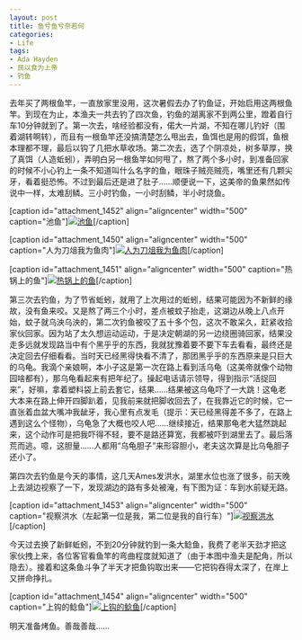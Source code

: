 ```yaml
---
layout: post
title: 鱼兮鱼兮奈若何
categories:
- Life
tags:
- Ada Hayden
- 民以食为上帝
- 钓鱼
---
```


去年买了两根鱼竿，一直放家里没用，这次暑假去办了钓鱼证，开始启用这两根鱼竿。到现在为止，本渔夫一共去钓了四次鱼，钓鱼的湖离家不到两公里，蹬着自行车10分钟就到了。第一次去，啥经验都没有，偌大一片湖，不知在哪儿钓好（围着湖转啊转），而且有一根鱼竿还没搞清楚怎么甩出去，鱼饵也是用的假饵，鱼根本理都不理，最后以钩了几把水草收场。第二次去，选了个阴凉处，树多草厚，换了真饵（人造蚯蚓），弄明白另一根鱼竿如何甩了，熬了两个多小时，到准备回家的时候不小心钓上一条不知道叫什么名字的鱼，眼珠子贼亮贼亮，嘴里还有几颗尖牙，看着挺恐怖。不过到最后还是进了肚子……顺便说一下，这美帝的鱼果然如传说中一样，太难刮鳞。三小时钓鱼，一小时刮鳞，半小时烧鱼。

[caption id="attachment_1452" align="aligncenter" width="500" caption="池鱼"][![池鱼](http://yihui.name/cn/wp-content/uploads/2010/08/first-fish-1.jpg)](http://yihui.name/cn/wp-content/uploads/2010/08/first-fish-1.jpg)[/caption]

[caption id="attachment_1450" align="aligncenter" width="500" caption="人为刀俎我为鱼肉"][![人为刀俎我为鱼肉](http://yihui.name/cn/wp-content/uploads/2010/08/first-fish-2.jpg)](http://yihui.name/cn/wp-content/uploads/2010/08/first-fish-2.jpg)[/caption]

[caption id="attachment_1451" align="aligncenter" width="500" caption="热锅上的鱼"][![热锅上的鱼](http://yihui.name/cn/wp-content/uploads/2010/08/first-fish-3.jpg)](http://yihui.name/cn/wp-content/uploads/2010/08/first-fish-3.jpg)[/caption]

第三次去钓鱼，为了节省蚯蚓，就用了上次用过的蚯蚓，结果可能因为不新鲜的缘故，没有鱼来咬。又是熬了两三个小时，差点被蚊子抬走，这湖边从晚上八点开始，蚊子就乌泱乌泱的，第二次钓鱼被咬了五十多个包，这次不敢呆久，赶紧收拾家伙回家。因为站了太久想运动运动，于是决定朝湖的另一边绕圈骑回家，结果没走多远就发现路当中有个黑乎乎的东西，我就犹豫着要不要下车去看看，最终还是决定回去仔细看看。当时天已经黑得快看不清了，那团黑乎乎的东西原来是只巨大的乌龟。我滴个亲娘啊，本小子这是第一次在路上看到活乌龟（这美帝就像个动物园啥都有），那乌龟看起来有把年纪了。操起电话请示领导，得到指示“活捉回来”，好嘛，拿着塑料袋上前去套它，结果……结果被这乌龟吓了一大跳！这龟老大本来在路上伸开四脚趴着，见我前来就把脚收回去了，在我靠近它的时候，它一直张着血盆大嘴冲我龇牙，我心里有点发毛（提示：天已经黑得差不多了，在路上遇到这么个怪物），乌龟急了大概也咬人吧……继续接近，结果那龟老大猛然跳起来，这个动作可是把我吓得不轻，要不是路还算宽，我都被吓到湖里去了。最后落荒而逃。噫，这胆量……人都用“乌龟胆子”来形容胆小，老夫这次算是比乌龟胆子还小了。

第四次去钓鱼是今天的事情，这几天Ames发洪水，湖里水位也涨了很多，前天晚上去湖边视察了一下，发现湖边的路有多处被淹，有下图为证：车到水前疑无路。

[caption id="attachment_1453" align="aligncenter" width="500" caption="视察洪水（左起第一位是我，第二位是我的自行车）"][![视察洪水](http://yihui.name/cn/wp-content/uploads/2010/08/flood-in-the-lake.jpg)](http://yihui.name/cn/wp-content/uploads/2010/08/flood-in-the-lake.jpg)[/caption]

今天过去换了新鲜蚯蚓，不到20分钟就钓到一条大鲶鱼，我费了老半天劲才把这家伙拽上来，各位客官看鱼竿的弯曲程度就知道了（由于本图中渔夫是配角，所以隐去）。接着和这条鱼斗争了半天才把鱼钩取出来——它把钩吞得太深了，在岸上又拼命挣扎。

[caption id="attachment_1454" align="aligncenter" width="500" caption="上钩的鲶鱼"][![上钩的鲶鱼](http://yihui.name/cn/wp-content/uploads/2010/08/second-fish.jpg)](http://yihui.name/cn/wp-content/uploads/2010/08/second-fish.jpg)[/caption]

明天准备烤鱼。善哉善哉……
